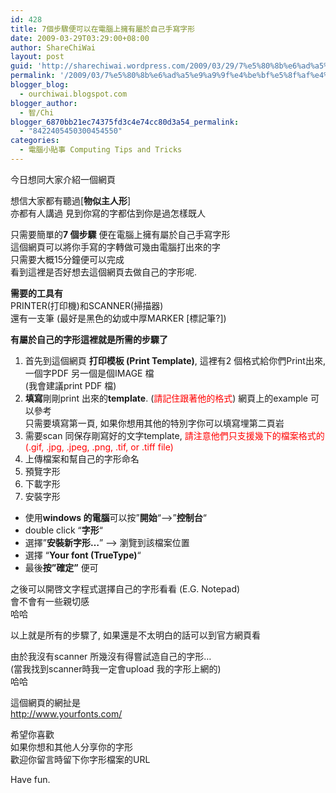 ```yaml
---
id: 428
title: 7個步驟便可以在電腦上擁有屬於自己手寫字形
date: 2009-03-29T03:29:00+08:00
author: ShareChiWai
layout: post
guid: 'http://sharechiwai.wordpress.com/2009/03/29/7%e5%80%8b%e6%ad%a5%e9%a9%9f%e4%be%bf%e5%8f%af%e4%bb%a5%e5%9c%a8%e9%9b%bb%e8%85%a6%e4%b8%8a%e6%93%81%e6%9c%89%e5%b1%ac%e6%96%bc%e8%87%aa%e5%b7%b1%e6%89%8b%e5%af%ab%e5%ad%97%e5%bd%a2'
permalink: '/2009/03/7%e5%80%8b%e6%ad%a5%e9%a9%9f%e4%be%bf%e5%8f%af%e4%bb%a5%e5%9c%a8%e9%9b%bb%e8%85%a6%e4%b8%8a%e6%93%81%e6%9c%89%e5%b1%ac%e6%96%bc%e8%87%aa%e5%b7%b1%e6%89%8b%e5%af%ab%e5%ad%97%e5%bd%a2/'
blogger_blog:
  - ourchiwai.blogspot.com
blogger_author:
  - 智/Chi
blogger_6870bb21ec74375fd3c4e74cc80d3a54_permalink:
  - "8422405450300454550"
categories:
  - 電腦小貼事 Computing Tips and Tricks
---
```

今日想同大家介紹一個網頁

想信大家都有聽過[<span style="font-weight: bold;">物似主人形</span>]  
亦都有人講過 見到你寫的字都估到你是過怎樣既人

只需要簡單的<span style="font-weight: bold;">7 個步驟</span> 便在電腦上擁有屬於自己手寫字形  
這個網頁可以將你手寫的字轉做可幾由電腦打出來的字  
只需要大概15分鐘便可以完成  
看到這裡是否好想去這個網頁去做自己的字形呢.

<span style="font-weight: bold;">需要的工具有</span>  
PRINTER(打印機)和SCANNER(掃描器)  
還有一支筆 (最好是黑色的幼或中厚MARKER [標記筆?])

<span style="font-weight: bold;">有屬於自己的字形這裡就是所需的步驟了</span>  
1) 首先到這個網頁 <span style="font-weight: bold;">打印模板 (Print Template)</span>, 這裡有2 個格式給你們Print出來, 一個字PDF 另一個是個IMAGE 檔  
(我會建議print PDF 檔)  
2) <span style="font-weight: bold;">填寫</span>剛剛print 出來的<span style="font-weight: bold;">template</span>. (<span style="color: #ff0000;">請記住跟著他的格式</span>) 網頁上的example 可以參考  
只需要填寫第一頁, 如果你想用其他的特別字你可以填寫埋第二頁岩  
3) 需要scan 同保存剛寫好的文字template, <span style="color: #ff0000;">請注意他們只支援幾下的檔案格式的 (.gif, .jpg, .jpeg, .png, .tif, or .tiff file)</span>  
4) 上傳檔案和幫自己的字形命名  
5) 預覽字形  
6) 下載字形  
7) 安裝字形

  * 使用<span style="font-weight: bold;">windows 的電腦</span>可以按&#8221;<span style="font-weight: bold;">開始</span>&#8220;&#8211;>&#8221;<span style="font-weight: bold;">控制台</span>&#8220;
  * double click &#8220;<span style="font-weight: bold;">字形</span>&#8220;
  * 選擇&#8221;<span style="font-weight: bold;">安裝新字形&#8230;</span>&#8221; &#8211;> 瀏覽到該檔案位置
  * 選擇 &#8220;<span style="font-weight: bold;">Your font (TrueType)</span>&#8220;
  * 最後<span style="font-weight: bold;">按&#8221;確定&#8221;</span> 便可

之後可以開啓文字程式選擇自己的字形看看 (E.G. Notepad)  
會不會有一些親切感  
哈哈

以上就是所有的步驟了, 如果還是不太明白的話可以到官方網頁看

由於我沒有scanner 所幾沒有得嘗試造自己的字形&#8230;  
(當我找到scanner時我一定會upload 我的字形上網的)  
哈哈

這個網頁的網扯是  
<http://www.yourfonts.com/>

希望你喜歡  
如果你想和其他人分享你的字形  
歡迎你留言時留下你字形檔案的URL

Have fun.